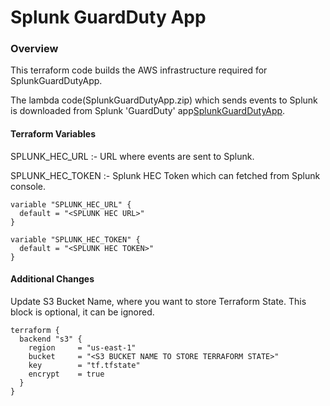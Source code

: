 # Splunk GuardDuty App

### Overview ###

This terraform code builds the AWS infrastructure required for SplunkGuardDutyApp.

The lambda code(SplunkGuardDutyApp.zip) which sends events to Splunk is downloaded from Splunk 'GuardDuty' app[SplunkGuardDutyApp](https://splunkbase.splunk.com/app/3790/).

#### Terraform Variables ####

SPLUNK_HEC_URL :- URL where events are sent to Splunk.

SPLUNK_HEC_TOKEN :- Splunk HEC Token which can fetched from Splunk console.

```
variable "SPLUNK_HEC_URL" {
  default = "<SPLUNK HEC URL>"
}

variable "SPLUNK_HEC_TOKEN" {
  default = "<SPLUNK HEC TOKEN>"
}
```

#### Additional Changes ####

Update S3 Bucket Name, where you want to store Terraform State. This block is optional, it can be ignored.

```
terraform {
  backend "s3" {
    region     = "us-east-1"
    bucket     = "<S3 BUCKET NAME TO STORE TERRAFORM STATE>"
    key        = "tf.tfstate"
    encrypt    = true
  }
}
```
